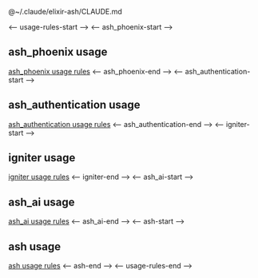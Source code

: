 @~/.claude/elixir-ash/CLAUDE.md

<-- usage-rules-start -->
<-- ash_phoenix-start -->
## ash_phoenix usage
[ash_phoenix usage rules](deps/ash_phoenix/usage-rules.md)
<-- ash_phoenix-end -->
<-- ash_authentication-start -->
## ash_authentication usage
[ash_authentication usage rules](deps/ash_authentication/usage-rules.md)
<-- ash_authentication-end -->
<-- igniter-start -->
## igniter usage
[igniter usage rules](deps/igniter/usage-rules.md)
<-- igniter-end -->
<-- ash_ai-start -->
## ash_ai usage
[ash_ai usage rules](deps/ash_ai/usage-rules.md)
<-- ash_ai-end -->
<-- ash-start -->
## ash usage
[ash usage rules](deps/ash/usage-rules.md)
<-- ash-end -->
<-- usage-rules-end -->
